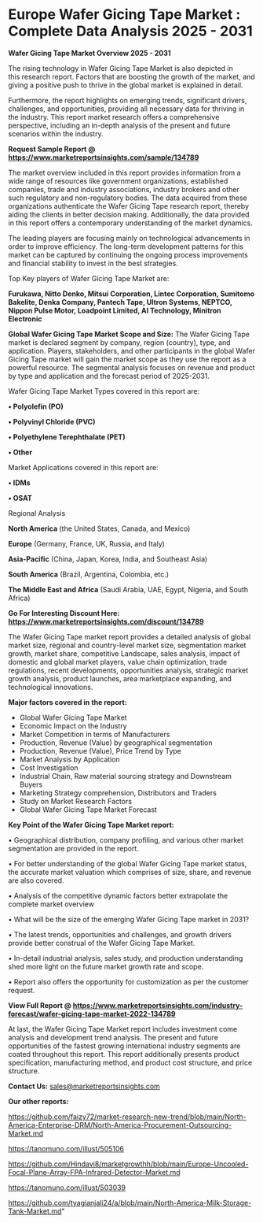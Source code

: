  # Europe Wafer Gicing Tape Market : Complete Data Analysis 2025 - 2031

<Strong> Wafer Gicing Tape Market Overview 2025 - 2031</strong>

The rising technology in Wafer Gicing Tape Market is also depicted in this research report. Factors that are boosting the growth of the market, and giving a positive push to thrive in the global market is explained in detail.

Furthermore, the report highlights on emerging trends, significant drivers, challenges, and opportunities, providing all necessary data for thriving in the industry. This report market research offers a comprehensive perspective, including an in-depth analysis of the present and future scenarios within the industry.

<strong>Request Sample Report @ <a href=https://www.marketreportsinsights.com/sample/134789>https://www.marketreportsinsights.com/sample/134789</a></strong>

The market overview included in this report provides information from a wide range of resources like government organizations, established companies, trade and industry associations, industry brokers and other such regulatory and non-regulatory bodies. The data acquired from these organizations authenticate the Wafer Gicing Tape research report, thereby aiding the clients in better decision making. Additionally, the data provided in this report offers a contemporary understanding of the market dynamics.

The leading players are focusing mainly on technological advancements in order to improve efficiency. The long-term development patterns for this market can be captured by continuing the ongoing process improvements and financial stability to invest in the best strategies.

Top Key players of Wafer Gicing Tape Market are:

<strong>Furukawa, Nitto Denko, Mitsui Corporation, Lintec Corporation, Sumitomo Bakelite, Denka Company, Pantech Tape, Ultron Systems, NEPTCO, Nippon Pulse Motor, Loadpoint Limited, AI Technology, Minitron Electronic</strong>

<strong><b>Global Wafer Gicing Tape Market Scope and Size:</b></strong>
The Wafer Gicing Tape market is declared segment by company, region (country), type, and application. Players, stakeholders, and other participants in the global Wafer Gicing Tape market will gain the market scope as they use the report as a powerful resource. The segmental analysis focuses on revenue and product by type and application and the forecast period of 2025-2031.

Wafer Gicing Tape Market Types covered in this report are:

<strong>• Polyolefin (PO)

• Polyvinyl Chloride (PVC)

• Polyethylene Terephthalate (PET)

• Other</strong>

Market Applications covered in this report are:

<strong>• IDMs

• OSAT</strong> 

Regional Analysis

<strong>North America</strong> (the United States, Canada, and Mexico)

<strong>Europe</strong> (Germany, France, UK, Russia, and Italy)

<strong>Asia-Pacific</strong> (China, Japan, Korea, India, and Southeast Asia)

<strong>South America</strong> (Brazil, Argentina, Colombia, etc.)

<strong>The Middle East and Africa</strong> (Saudi Arabia, UAE, Egypt, Nigeria, and South Africa)

<strong>Go For Interesting Discount Here: <a href=https://www.marketreportsinsights.com/discount/134789>https://www.marketreportsinsights.com/discount/134789</a></strong>

The Wafer Gicing Tape market report provides a detailed analysis of global market size, regional and country-level market size, segmentation market growth, market share, competitive Landscape, sales analysis, impact of domestic and global market players, value chain optimization, trade regulations, recent developments, opportunities analysis, strategic market growth analysis, product launches, area marketplace expanding, and technological innovations.

<strong><b>Major factors covered in the report:</b></strong>
<ul>
  <li>Global Wafer Gicing Tape Market </li>
  <li>Economic Impact on the Industry</li>
  <li>Market Competition in terms of Manufacturers</li>
  <li>Production, Revenue (Value) by geographical segmentation</li>
  <li>Production, Revenue (Value), Price Trend by Type</li>
  <li>Market Analysis by Application</li>
  <li>Cost Investigation</li>
  <li>Industrial Chain, Raw material sourcing strategy and Downstream Buyers</li>
  <li>Marketing Strategy comprehension, Distributors and Traders</li>
  <li>Study on Market Research Factors</li>
  <li>Global Wafer Gicing Tape Market Forecast</li>
</ul>

<strong><b>Key Point of the Wafer Gicing Tape Market report:</b></strong>

• Geographical distribution, company profiling, and various other market segmentation are provided in the report.

• For better understanding of the global Wafer Gicing Tape market status, the accurate market valuation which comprises of size, share, and revenue are also covered.

• Analysis of the competitive dynamic factors better extrapolate the complete market overview

• What will be the size of the emerging Wafer Gicing Tape market in 2031?

• The latest trends, opportunities and challenges, and growth drivers provide better construal of the Wafer Gicing Tape Market.

• In-detail industrial analysis, sales study, and production understanding shed more light on the future market growth rate and scope.

• Report also offers the opportunity for customization as per the customer request.

<strong><b>View Full Report @ <a href=https://www.marketreportsinsights.com/industry-forecast/wafer-gicing-tape-market-2022-134789>https://www.marketreportsinsights.com/industry-forecast/wafer-gicing-tape-market-2022-134789</a></b></strong>


At last, the Wafer Gicing Tape Market report includes investment come analysis and development trend analysis. The present and future opportunities of the fastest growing international industry segments are coated throughout this report. This report additionally presents product specification, manufacturing method, and product cost structure, and price structure.

<strong>Contact Us:</strong>
sales@marketreportsinsights.com

<strong>Our other reports:</strong>

<a href=https://github.com/faizy72/market-research-new-trend/blob/main/North-America-Enterprise-DRM/North-America-Procurement-Outsourcing-Market.md>https://github.com/faizy72/market-research-new-trend/blob/main/North-America-Enterprise-DRM/North-America-Procurement-Outsourcing-Market.md</a>

<a href=https://tanomuno.com/illust/505106>https://tanomuno.com/illust/505106</a>

<a href=https://github.com/Hindavi8/marketgrowthh/blob/main/Europe-Uncooled-Focal-Plane-Array-FPA-Infrared-Detector-Market.md>https://github.com/Hindavi8/marketgrowthh/blob/main/Europe-Uncooled-Focal-Plane-Array-FPA-Infrared-Detector-Market.md</a>

<a href=https://tanomuno.com/illust/503039>https://tanomuno.com/illust/503039</a>

<a href=https://github.com/tyagianjali24/a/blob/main/North-America-Milk-Storage-Tank-Market.md>https://github.com/tyagianjali24/a/blob/main/North-America-Milk-Storage-Tank-Market.md</a>"

